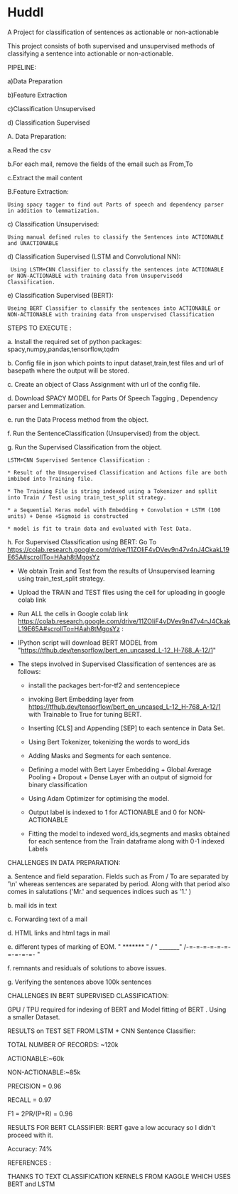 # Huddl
A Project for classification of sentences as actionable or non-actionable

This project consists of both supervised and unsupervised methods of classifying a sentence into actionable or non-actionable.

PIPELINE:

a)Data Preparation 

b)Feature Extraction 

c)Classification Unsupervised

d) Classification Supervised

A. Data Preparation:

   a.Read the csv
   
   b.For each mail, remove the fields of the email such as From,To
   
   c.Extract the mail content 
   
B.Feature Extraction:
    
    Using spacy tagger to find out Parts of speech and dependency parser in addition to lemmatization.

c) Classification Unsupervised:
    
    Using manual defined rules to classify the Sentences into ACTIONABLE and UNACTIONABLE
 
 d) Classification Supervised (LSTM and Convolutional NN):
     
     Using LSTM+CNN Classifier to classify the sentences into ACTIONABLE or NON-ACTIONABLE with training data from Unsupervisedd Classification.
     
 e) Classification Supervised (BERT):
 
    Useing BERT Classifier to classify the sentences into ACTIONABLE or NON-ACTIONABLE with training data from unspervised Classification

STEPS TO EXECUTE : 

a. Install the required set of python packages: spacy,numpy,pandas,tensorflow,tqdm 

b. Config file in json which points to input dataset,train,test files and url of basepath where the output will be stored.

c. Create an object of Class Assignment with url of the config file.

d. Download SPACY MODEL for Parts Of Speech Tagging , Dependency parser and Lemmatization.

e. run the Data Process method from the object.

f. Run the SentenceClassification (Unsupervised) from the object.

g. Run the Supervised Classification from the object.

    LSTM+CNN Supervised Sentence Classification :
    
    * Result of the Unsupervised Classification and Actions file are both imbibed into Training file.
    
    * The Training File is string indexed using a Tokenizer and spllit into Train / Test using train_test_split strategy.
    
    * a Sequential Keras model with Embedding + Convolution + LSTM (100 units) + Dense +Sigmoid is constructed 
    
    * model is fit to train data and evaluated with Test Data.
    

h. For Supervised Classification using BERT: Go To https://colab.research.google.com/drive/11ZOIiF4vDVev9n47v4nJ4CkakL19E65A#scrollTo=HAah8tMgosYz
   
   * We obtain Train and Test from the results of  Unsupervised learning using train_test_split strategy.
   
   * Upload the TRAIN and TEST files using the cell for uploading in google colab link                 
   
   *  Run ALL the cells in Google colab link https://colab.research.google.com/drive/11ZOIiF4vDVev9n47v4nJ4CkakL19E65A#scrollTo=HAah8tMgosYz :
   
   * IPython script will download BERT MODEL from "https://tfhub.dev/tensorflow/bert_en_uncased_L-12_H-768_A-12/1"
   
   * The steps involved in Supervised Classification of sentences are as follows:
       
       +  install the packages bert-for-tf2 and sentencepiece
       
       +  invoking Bert Embedding layer from https://tfhub.dev/tensorflow/bert_en_uncased_L-12_H-768_A-12/1 with Trainable to True for tuning BERT.
       
       +  Inserting [CLS] and Appending [SEP] to each sentence in Data Set.
       
       +  Using Bert Tokenizer, tokenizing the words to word_ids  
       
       +  Adding Masks and Segments for each sentence.
       
       +  Defining a model with Bert Layer Embedding + Global Average Pooling + Dropout + Dense Layer with an output of sigmoid for binary classification
       
       +  Using Adam Optimizer for optimising the model.
       
       +  Output label is indexed to 1 for ACTIONABLE and 0 for NON-ACTIONABLE 
       
       + Fitting the model to indexed word_ids,segments and masks obtained for each sentence from the Train dataframe along with 0-1 indexed Labels

CHALLENGES IN DATA PREPARATION:  

   a. Sentence and field separation. Fields such as From / To are separated by '\n' whereas sentences are separated by period. Along with that period also comes in salutations ('Mr.' and  sequences indices such as '1.' )
   
   b. mail ids in text
   
   c. Forwarding text of a mail
   
   d. HTML links and html tags in mail
   
   e.  different types of marking of EOM. " ******* " / " _______" /-=-=-=-=-=-=-=-=-=-=- "
   
   f. remnants and residuals of solutions to above issues.
   
   g. Verifying the sentences above 100k sentences
 
 
CHALLENGES IN BERT SUPERVISED CLASSIFICATION:

GPU / TPU required for indexing of BERT and Model fitting of BERT .  Using a smaller Dataset.
      
RESULTS on TEST SET FROM LSTM + CNN Sentence Classifier:

TOTAL NUMBER OF RECORDS: ~120k  

ACTIONABLE:~60k

NON-ACTIONABLE:~85k

PRECISION = 0.96

RECALL = 0.97  

F1 = 2PR/(P+R) = 0.96

RESULTS FOR BERT CLASSIFIER: BERT gave a low accuracy so I didn't proceed with it. 

Accuracy: 74%
      
REFERENCES :

THANKS TO TEXT CLASSIFICATION KERNELS FROM KAGGLE WHICH USES BERT and LSTM  
         
